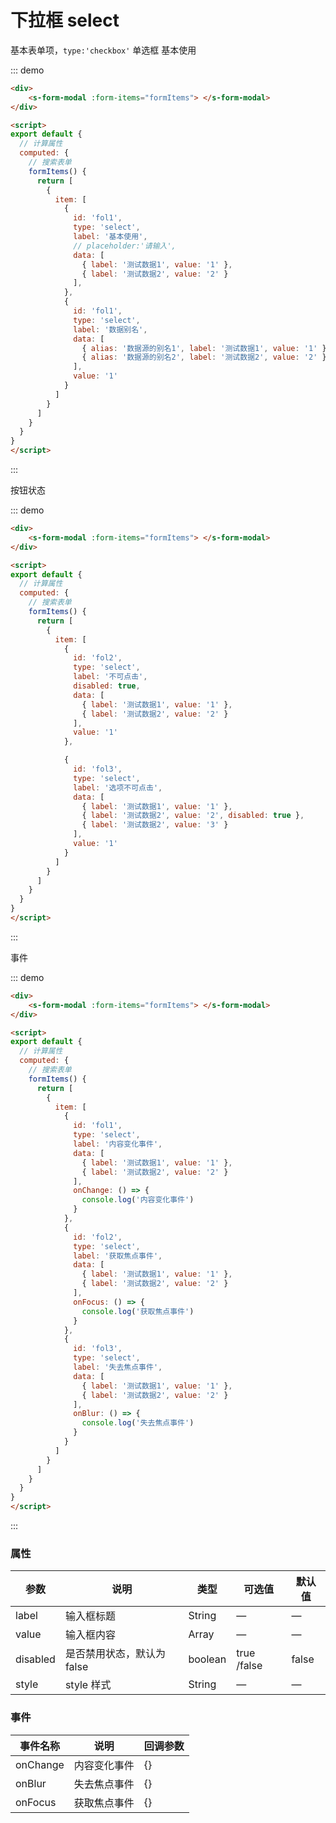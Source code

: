 #  下拉框 select

基本表单项，`type:'checkbox'` 单选框 基本使用

::: demo

```html
<div>
	<s-form-modal :form-items="formItems"> </s-form-modal>
</div>

<script>
export default {
  // 计算属性
  computed: {
    // 搜索表单
    formItems() {
      return [
        {
          item: [
            {
              id: 'fol1',
              type: 'select',
              label: '基本使用',
              // placeholder:'请输入',
              data: [
                { label: '测试数据1', value: '1' },
                { label: '测试数据2', value: '2' }
              ],
            },
            {
              id: 'fol1',
              type: 'select',
              label: '数据别名',
              data: [
                { alias: '数据源的别名1', label: '测试数据1', value: '1' },
                { alias: '数据源的别名2', label: '测试数据2', value: '2' }
              ],
              value: '1'
            }
          ]
        }
      ]
    }
  }
}
</script>
```

:::

按钮状态

::: demo

```html
<div>
	<s-form-modal :form-items="formItems"> </s-form-modal>
</div>

<script>
export default {
  // 计算属性
  computed: {
    // 搜索表单
    formItems() {
      return [
        {
          item: [
            {
              id: 'fol2',
              type: 'select',
              label: '不可点击',
              disabled: true,
              data: [
                { label: '测试数据1', value: '1' },
                { label: '测试数据2', value: '2' }
              ],
              value: '1'
            },

            {
              id: 'fol3',
              type: 'select',
              label: '选项不可点击',
              data: [
                { label: '测试数据1', value: '1' },
                { label: '测试数据2', value: '2', disabled: true },
                { label: '测试数据2', value: '3' }
              ],
              value: '1'
            }
          ]
        }
      ]
    }
  }
}
</script>
```

:::

事件

::: demo

```html
<div>
	<s-form-modal :form-items="formItems"> </s-form-modal>
</div>

<script>
export default {
  // 计算属性
  computed: {
    // 搜索表单
    formItems() {
      return [
        {
          item: [
            {
              id: 'fol1',
              type: 'select',
              label: '内容变化事件',
              data: [
                { label: '测试数据1', value: '1' },
                { label: '测试数据2', value: '2' }
              ],
              onChange: () => {
                console.log('内容变化事件')
              }
            },
            {
              id: 'fol2',
              type: 'select',
              label: '获取焦点事件',
              data: [
                { label: '测试数据1', value: '1' },
                { label: '测试数据2', value: '2' }
              ],
              onFocus: () => {
                console.log('获取焦点事件')
              }
            },
            {
              id: 'fol3',
              type: 'select',
              label: '失去焦点事件',
              data: [
                { label: '测试数据1', value: '1' },
                { label: '测试数据2', value: '2' }
              ],
              onBlur: () => {
                console.log('失去焦点事件')
              }
            }
          ]
        }
      ]
    }
  }
}
</script>
```

:::

### 属性

| 参数     | 说明                       | 类型    | 可选值      | 默认值 |
| -------- | -------------------------- | ------- | ----------- | ------ |
| label    | 输入框标题                 | String  | —           | —      |
| value    | 输入框内容                 | Array   | —           | —      |
| disabled | 是否禁用状态，默认为 false | boolean | true /false | false  |
| style    | style 样式                 | String  | —           | —      |

### 事件

| 事件名称 | 说明         | 回调参数 |
| -------- | ------------ | -------- |
| onChange | 内容变化事件 | {}       |
| onBlur   | 失去焦点事件 | {}       |
| onFocus  | 获取焦点事件 | {}       |
